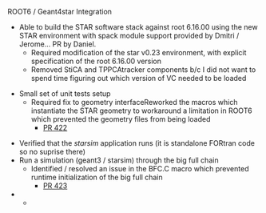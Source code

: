 ROOT6 / Geant4star Integration

- Able to build the STAR software stack against root 6.16.00 using the new STAR environment with spack module support provided by Dmitri / Jerome... PR by Daniel.
	- Required modification of the star v0.23 environment, with explicit specification of the root 6.16.00 version
	- Removed StiCA and TPPCAtracker components b/c I did not want to spend time figuring out which version of VC needed to be loaded
* Small set of unit tests setup
	* Required fix to geometry interfaceReworked the macros which instantiate the STAR geometry to workaround a limitation in ROOT6 which prevented the geometry files from being loaded
		- [PR 422](https://github.com/star-bnl/star-sw/pull/422) 
- Verified that the *starsim* application runs (it is standalone FORtran code so no suprise there)
- Run a simulation (geant3 / starsim) through the big full chain
	- Identified / resolved an issue in the BFC.C macro which prevented runtime initialization of the big full chain
		- [PR 423](https://github.com/star-bnl/star-sw/pull/423)
- 	-